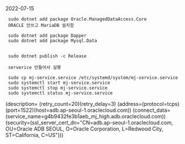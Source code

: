 2022-07-15

     sudo dotnet add package Oracle.ManagedDataAccess.Core
     ORACLE 안쓰고 MariaDB 설치함

     sudo dotnet add package Dapper
     sudo dotnet add package Mysql.Data


     sudo dotnet publish -c Release

     serverice 만들어서 실행

     sudo cp mj-service.service /etc/systemd/system/mj-service.service
     sudo systemctl start mj-service.service
     sudo systemctl stop mj-service.service
     sudo systemctl status mj-service.service


(description= (retry_count=20)(retry_delay=3)
(address=(protocol=tcps)(port=1522)(host=adb.ap-seoul-1.oraclecloud.com))
(connect_data=(service_name=g4b9432fe3b1aeb_mj_high.adb.oraclecloud.com))
(security=(ssl_server_cert_dn="CN=adb.ap-seoul-1.oraclecloud.com, OU=Oracle ADB SEOUL, O=Oracle Corporation, L=Redwood City, ST=California, C=US")))